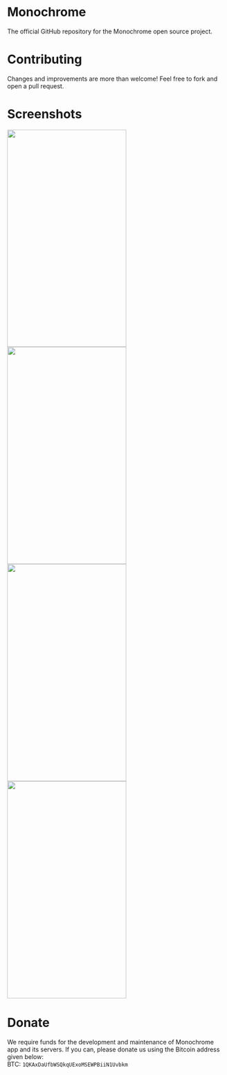 # Monochrome
The official GitHub repository for the Monochrome open source project.

# Contributing
Changes and improvements are more than welcome! Feel free to fork and open a pull request.

# Screenshots
<img src="https://user-images.githubusercontent.com/107125817/172638611-24c580fb-5957-43fd-aff4-e0bea998cad4.jpg" width="275" height="500">
<img src="https://user-images.githubusercontent.com/107125817/172638619-90e73fcc-16aa-42e2-9f0f-eb511d5c04bc.jpg" width="275" height="500">
<img src="https://user-images.githubusercontent.com/107125817/172638625-9196bcad-a84a-466b-917f-10900b94433a.jpg" width="275" height="500">
<img src="https://user-images.githubusercontent.com/107125817/172638637-55ad1936-8e2c-4ee3-92ab-2dfd8007b3a9.jpg" width="275" height="500">

# Donate
We require funds for the development and maintenance of Monochrome app and its servers. If you can, please donate us using the Bitcoin address given below:  
BTC: ```1QKAxDaUfbWSQkqUExoMSEWPBiiN1Uvbkm```
